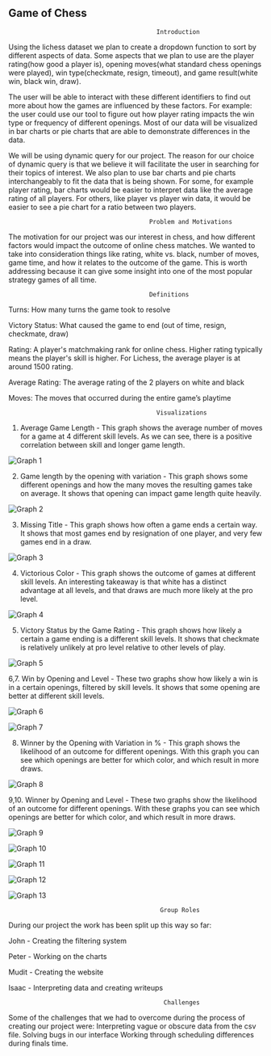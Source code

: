 ## Game of Chess  


                                             Introduction

Using the lichess dataset we plan to create a dropdown function to sort by different aspects of data. Some aspects that we plan to use are the player rating(how good a player is), opening moves(what standard chess openings were played), win type(checkmate, resign, timeout), and game result(white win, black win, draw). 

The user will be able to interact with these different identifiers to find out more about how the games are influenced by these factors. For example: the user could use our tool to figure out how player rating impacts the win type or frequency of different openings. Most of our data will be visualized in bar charts or pie charts that are able to demonstrate differences in the data. 

We will be using dynamic query for our project. The reason for our choice of dynamic query is that we believe it will facilitate the user in searching for their topics of interest. We also plan to use bar charts and pie charts interchangeably to fit the data that is being shown. For some, for example player rating, bar charts would be easier to interpret data like the average rating of all players. For others, like player vs player win data, it would be easier to see a pie chart for a ratio between two players.



                                           Problem and Motivations

The motivation for our project was our interest in chess, and how different factors would impact the outcome of online chess matches. We wanted to take into consideration things like rating, white vs. black, number of moves, game time, and how it relates to the outcome of the game. This is worth addressing because it can give some insight into one of the most popular strategy games of all time.


                                           Definitions
                                           
Turns: How many turns the game took to resolve

Victory Status: What caused the game to end (out of time, resign, checkmate, draw)

Rating: A player's matchmaking rank for online chess. Higher rating typically means the player's skill is higher. For Lichess, the average player is at around 1500 rating.

Average Rating: The average rating of the 2 players on white and black

Moves: The moves that occurred during the entire game’s playtime






                                             Visualizations
 1. Average Game Length - This graph shows the average number of moves for a game at 4 different skill levels. As we can see, there is a positive correlation between skill and longer game length. 
                        
![Graph 1](docs/assets/1.jpg)


2. Game length by the opening with variation - This graph shows some different openings and how the many moves the resulting games take on average. It shows that opening can impact game length quite heavily.

![Graph 2](docs/assets/2.jpg)


3. Missing Title - This graph shows how often a game ends a certain way. It shows that most games end by resignation of one player, and very few games end in a draw. 

![Graph 3](docs/assets/3.jpg)


4. Victorious Color - This graph shows the outcome of games at different skill levels. An interesting takeaway is that white has a distinct advantage at all levels, and that draws are much more likely at the pro level.

![Graph 4](docs/assets/4.jpg)


5. Victory Status by the Game Rating - This graph shows how likely a certain a game ending is a different skill levels. It shows that checkmate is relatively unlikely at pro level relative to other levels of play. 

![Graph 5](docs/assets/5.jpg)


6,7. Win by Opening and Level - These two graphs show how likely a win is in a certain openings, filtered by skill levels. It shows that some opening are better at different skill levels. 

![Graph 6](docs/assets/6.jpg)

![Graph 7](docs/assets/7.jpg)


8. Winner by the Opening with Variation in % - This graph shows the likelihood of an outcome for different openings. With this graph you can see which openings are better for which color, and which result in more draws. 

![Graph 8](docs/assets/8.jpg)

9,10. Winner by Opening and Level - These two graphs show the likelihood of an outcome for different openings. With these graphs you can see which openings are better for which color, and which result in more draws.

![Graph 9](docs/assets/9.jpg)

![Graph 10](docs/assets/10.jpg)



![Graph 11](docs/assets/11.jpg)



![Graph 12](docs/assets/12.jpg)



![Graph 13](docs/assets/13.jpg)






                                              Group Roles
                                                                  
During our project the work has been split up this way so far:

John - Creating the filtering system

Peter - Working on the charts

Mudit - Creating the website

Isaac - Interpreting data and creating writeups

                                                                  
                                               Challenges
                                               
Some of the challenges that we had to overcome during the process of creating our project were:
Interpreting vague or obscure data from the csv file.
Solving bugs in our interface
Working through scheduling differences during finals time.
                                                                  
                                                                  
                                                                  
                                                                  
                                                                  
